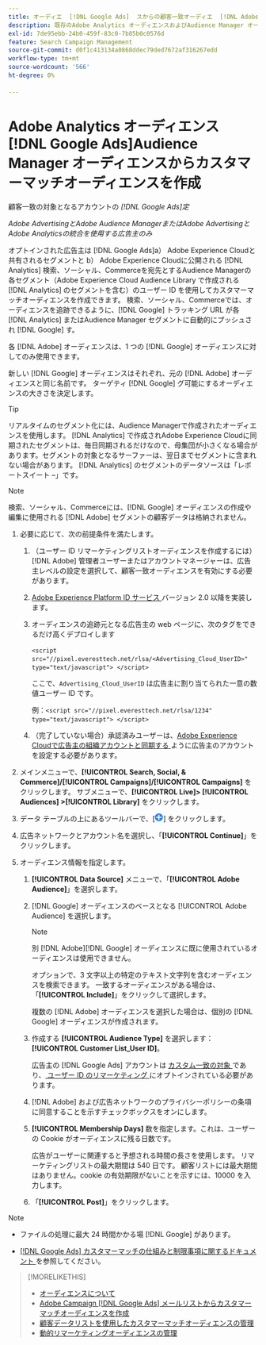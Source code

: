```yaml
---
title: オーディエ  [!DNL Google Ads]  スからの顧客一致オーディエ  [!DNL Adobe]  スの作成
description: 既存のAdobe Analytics オーディエンスおよびAudience Manager オーディエンスから  [!DNL Google Ads]  カスタマーマッチオーディエンスを作成する方法を説明します。
exl-id: 7de95ebb-24b0-459f-83c0-7b85b0c0576d
feature: Search Campaign Management
source-git-commit: d0f1c413134a0868ddec79ded7672af316267edd
workflow-type: tm+mt
source-wordcount: '566'
ht-degree: 0%

---
```


# Adobe Analytics オーディエンス [!DNL Google Ads]Audience Manager オーディエンスからカスタマーマッチオーディエンスを作成

顧客一致の対象となるアカウントの *[!DNL Google Ads]定*

*Adobe AdvertisingとAdobe Audience ManagerまたはAdobe AdvertisingとAdobe Analyticsの統合を使用する広告主のみ*

オプトインされた広告主は [!DNL Google Ads]a） Adobe Experience Cloudと共有されるセグメントと b） Adobe Experience Cloudに公開される [!DNL Analytics] 検索、ソーシャル、Commerceを宛先とするAudience Managerの各セグメント（Adobe Experience Cloud Audience Library で作成される [!DNL Analytics] のセグメントを含む）のユーザー ID を使用してカスタマーマッチオーディエンスを作成できます。 検索、ソーシャル、Commerceでは、オーディエンスを追跡できるように、[!DNL Google] トラッキング URL が各 [!DNL Analytics] またはAudience Manager セグメントに自動的にプッシュされ [!DNL Google] す。

各 [!DNL Adobe] オーディエンスは、1 つの [!DNL Google] オーディエンスに対してのみ使用できます。

新しい [!DNL Google] オーディエンスはそれぞれ、元の [!DNL Adobe] オーディエンスと同じ名前です。 ターゲティ [!DNL Google] グ可能にするオーディエンスの大きさを決定します。

>[!TIP]
>
>リアルタイムのセグメント化には、Audience Managerで作成されたオーディエンスを使用します。 [!DNL Analytics] で作成されAdobe Experience Cloudに同期されたセグメントは、毎日同期されるだけなので、母集団が小さくなる場合があります。セグメントの対象となるサーファーは、翌日までセグメントに含まれない場合があります。 [!DNL Analytics] のセグメントのデータソースは「レポートスイート –」です。

>[!NOTE]
>
>検索、ソーシャル、Commerceには、[!DNL Google] オーディエンスの作成や編集に使用される [!DNL Adobe] セグメントの顧客データは格納されません。

1. 必要に応じて、次の前提条件を満たします。

   1. （ユーザー ID リマーケティングリストオーディエンスを作成するには） [!DNL Adobe] 管理者ユーザーまたはアカウントマネージャーは、広告主レベルの設定を選択して、顧客一致オーディエンスを有効にする必要があります。

   1. [Adobe Experience Platform ID サービス ](https://experienceleague.adobe.com/docs/id-service/using/home.html?lang=ja) バージョン 2.0 以降を実装します。

   1. オーディエンスの追跡元となる広告主の web ページに、次のタグをできるだけ高くデプロイします

      `<script src="//pixel.everesttech.net/rlsa/<Advertising_Cloud_UserID>" type="text/javascript"> </script>`

      ここで、`Advertising_Cloud_UserID` は広告主に割り当てられた一意の数値ユーザー ID です。

      例：`<script src="//pixel.everesttech.net/rlsa/1234" type="text/javascript"> </script>`

   1. （完了していない場合）承認済みユーザーは、[Adobe Experience Cloudで広告主の組織アカウントと同期する ](/help/search-social-commerce/admin/sync-adobe-audiences.md) ように広告主のアカウントを設定する必要があります。

1. メインメニューで、**[!UICONTROL Search, Social, & Commerce]/[!UICONTROL Campaigns]/[!UICONTROL Campaigns]** をクリックします。 サブメニューで、**[!UICONTROL Live]> [!UICONTROL Audiences] >[!UICONTROL Library]** をクリックします。

1. データ テーブルの上にあるツールバーで、[![ 作成 ](/help/search-social-commerce/assets/add.png " 作成 ")] をクリックします。

1. 広告ネットワークとアカウント名を選択し、「**[!UICONTROL Continue]**」をクリックします。

1. オーディエンス情報を指定します。

   1. **[!UICONTROL Data Source]** メニューで、「**[!UICONTROL Adobe Audience]**」を選択します。

   1. [!DNL Google] オーディエンスのベースとなる [!UICONTROL Adobe Audience] を選択します。

      >[!NOTE]
      >
      >別 [!DNL Adobe][!DNL Google] オーディエンスに既に使用されているオーディエンスは使用できません。

      オプションで、3 文字以上の特定のテキスト文字列を含むオーディエンスを検索できます。 一致するオーディエンスがある場合は、「**[!UICONTROL Include]**」をクリックして選択します。

      複数の [!DNL Adobe] オーディエンスを選択した場合は、個別の [!DNL Google] オーディエンスが作成されます。

   1. 作成する **[!UICONTROL Audience Type]** を選択します：**[!UICONTROL Customer List_User ID]**。

      広告主の [!DNL Google Ads] アカウントは [ カスタム一致の対象 ](https://support.google.com/adspolicy/answer/6299717) であり、[ ユーザー ID のリマーケティング ](https://support.google.com/google-ads/answer/9199250) にオプトインされている必要があります。

   1. [!DNL Adobe] および広告ネットワークのプライバシーポリシーの条項に同意することを示すチェックボックスをオンにします。

   1. **[!UICONTROL Membership Days]** 数を指定します。これは、ユーザーの Cookie がオーディエンスに残る日数です。

      広告がユーザーに関連すると予想される時間の長さを使用します。 リマーケティングリストの最大期間は 540 日です。 顧客リストには最大期間はありません。cookie の有効期限がないことを示すには、10000 を入力します。

   1. 「**[!UICONTROL Post]**」をクリックします。

>[!NOTE]
>
>* ファイルの処理に最大 24 時間かかる場 [!DNL Google] があります。
>
>* [[!DNL Google Ads]  カスタマーマッチの仕組みと制限事項に関するドキュメント ](https://support.google.com/displayvideo/answer/9539301) を参照してください。

>[!MORELIKETHIS]
>
>* [ オーディエンスについて ](audience-about.md)
>* [Adobe Campaign [!DNL Google Ads]  メールリストからカスタマーマッチオーディエンスを作成 ](google-audience-from-campaign-email-list.md)
>* [ 顧客データリストを使用したカスタマーマッチオーディエンスの管理 ](audience-from-customer-data-list.md)
>* [ 動的リマーケティングオーディエンスの管理 ](audience-dynamic-remarketing-manage.md)
